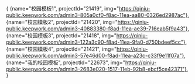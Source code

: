 { 
  {name="校园模板1", projectId="21419", img="https://qiniu-public.keepwork.com/admin3-805a0cf0-f8ac-11ea-aa80-0326ed2987ac"},
	{name="校园模板2", projectId="21420", img="https://qiniu-public.keepwork.com/admin3-40883380-f8ad-11ea-ae39-716eab5f9a43"},
  {name="校园模板3", projectId="21418", img="https://qiniu-public.keepwork.com/admin3-122a3c90-f8ad-11ea-9fa0-d750bdeef5cc"},
  {name="校园模板4", projectId="21421", img="https://qiniu-public.keepwork.com/admin3-57e46d00-f8ad-11ea-a23c-c33f9e11f07a"},
  {name="我的校园模板", projectId="22673", img="https://qiniu-public.keepwork.com/admin3-2683e020-1517-11eb-92b8-ebcf5ce42371"},
}